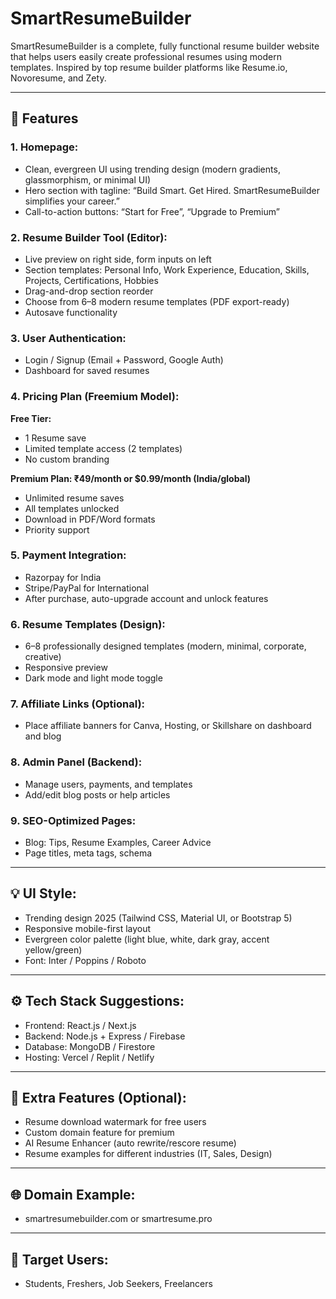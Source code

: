 
# SmartResumeBuilder

SmartResumeBuilder is a complete, fully functional resume builder website that helps users easily create professional resumes using modern templates. Inspired by top resume builder platforms like Resume.io, Novoresume, and Zety.

---

## 🔧 Features

### 1. Homepage:
- Clean, evergreen UI using trending design (modern gradients, glassmorphism, or minimal UI)
- Hero section with tagline: “Build Smart. Get Hired. SmartResumeBuilder simplifies your career.”
- Call-to-action buttons: “Start for Free”, “Upgrade to Premium”

### 2. Resume Builder Tool (Editor):
- Live preview on right side, form inputs on left
- Section templates: Personal Info, Work Experience, Education, Skills, Projects, Certifications, Hobbies
- Drag-and-drop section reorder
- Choose from 6–8 modern resume templates (PDF export-ready)
- Autosave functionality

### 3. User Authentication:
- Login / Signup (Email + Password, Google Auth)
- Dashboard for saved resumes

### 4. Pricing Plan (Freemium Model):
**Free Tier:**
- 1 Resume save
- Limited template access (2 templates)
- No custom branding

**Premium Plan: ₹49/month or $0.99/month (India/global)**
- Unlimited resume saves
- All templates unlocked
- Download in PDF/Word formats
- Priority support

### 5. Payment Integration:
- Razorpay for India
- Stripe/PayPal for International
- After purchase, auto-upgrade account and unlock features

### 6. Resume Templates (Design):
- 6–8 professionally designed templates (modern, minimal, corporate, creative)
- Responsive preview
- Dark mode and light mode toggle

### 7. Affiliate Links (Optional):
- Place affiliate banners for Canva, Hosting, or Skillshare on dashboard and blog

### 8. Admin Panel (Backend):
- Manage users, payments, and templates
- Add/edit blog posts or help articles

### 9. SEO-Optimized Pages:
- Blog: Tips, Resume Examples, Career Advice
- Page titles, meta tags, schema

---

## 💡 UI Style:
- Trending design 2025 (Tailwind CSS, Material UI, or Bootstrap 5)
- Responsive mobile-first layout
- Evergreen color palette (light blue, white, dark gray, accent yellow/green)
- Font: Inter / Poppins / Roboto

---

## ⚙️ Tech Stack Suggestions:
- Frontend: React.js / Next.js
- Backend: Node.js + Express / Firebase
- Database: MongoDB / Firestore
- Hosting: Vercel / Replit / Netlify

---

## 🔐 Extra Features (Optional):
- Resume download watermark for free users
- Custom domain feature for premium
- AI Resume Enhancer (auto rewrite/rescore resume)
- Resume examples for different industries (IT, Sales, Design)

---

## 🌐 Domain Example:
- smartresumebuilder.com or smartresume.pro

---

## 🧠 Target Users:
- Students, Freshers, Job Seekers, Freelancers
